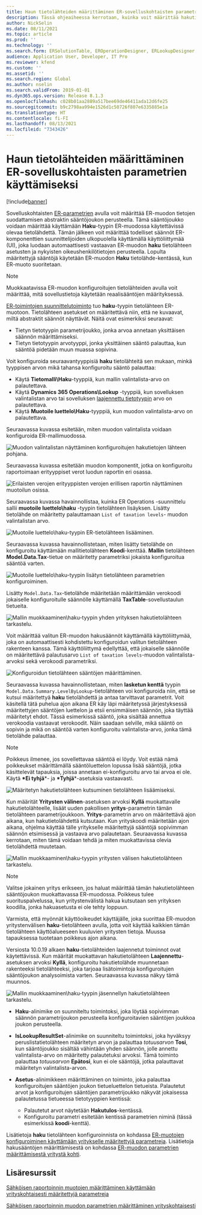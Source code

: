 ```yaml
---
title: Haun tietolähteiden määrittäminen ER-sovelluskohtaisten parametrien käyttämiseksi
description: Tässä ohjeaiheessa kerrotaan, kuinka voit määrittää hakutietolähteet sähköisen raportoinnin (ER) muodoissa käyttämään ER-sovelluskohtaisia parametreja.
author: NickSelin
ms.date: 08/11/2021
ms.topic: article
ms.prod: ''
ms.technology: ''
ms.search.form: ERSolutionTable, EROperationDesigner, ERLookupDesigner, ERComponentLookupStructureEditing
audience: Application User, Developer, IT Pro
ms.reviewer: kfend
ms.custom: ''
ms.assetid: ''
ms.search.region: Global
ms.author: nselin
ms.search.validFrom: 2019-01-01
ms.dyn365.ops.version: Release 8.1.3
ms.openlocfilehash: c028b01aa2889a517bee69de46411ada12d6fe25
ms.sourcegitcommit: b9c2798aa994e1526d1c50726f807e6335885e1a
ms.translationtype: HT
ms.contentlocale: fi-FI
ms.lasthandoff: 08/13/2021
ms.locfileid: "7343426"
---
```

# <a name="configure-lookup-data-sources-to-use-er-application-specific-parameters"></a>Haun tietolähteiden määrittäminen ER-sovelluskohtaisten parametrien käyttämiseksi 

[!include[banner](../includes/banner.md)]

Sovelluskohtaisten [ER-parametrien](general-electronic-reporting.md) avulla voit määrittää ER-muodon tietojen suodattamisen abstraktin sääntöjoukon perusteella. Tämä sääntöjoukko voidaan määrittää käyttämään **Haku**-tyypin ER-muodossa käytettävissä olevaa tietolähdettä. Tämän jälkeen voit määrittää todelliset säännöt ER-komponenttien suunnittelijoiden ulkopuolella käyttämällä käyttöliittymää (UI), joka luodaan automaattisesti vastaavan ER-muodon **haku** tietolähteen asetusten ja nykyisten oikeushenkilötietojen perusteella. Lopulta määritettyjä sääntöjä käytetään ER-muodon **Haku** tietolähde-kentässä, kun ER-muoto suoritetaan.

> [!NOTE]
> Muokkaatavissa ER-muodon konfiguroitujen tietolähteiden avulla voit määrittää, mitä sovellustietoja käytetään reaalisääntöjen määrityksessä.

[ER-toimintojen suunnittelutoiminto](general-electronic-reporting.md#building-a-format-that-uses-a-data-model-as-a-base) tuo **haku**-tyypin tietolähteen ER-muotoon. Tietolähteen asetukset on määritettävä niin, että ne kuvaavat, miltä abstraktit säännöt näyttävät. Näitä ovat esimerkiksi seuraavat:

   - Tietyn tietotyypin parametrijoukko, jonka arvoa annetaan yksittäisen säännön määrittämiseksi.
   - Tietyn tietotyypin arvotyyppi, jonka yksittäinen sääntö palauttaa, kun sääntöä pidetään muun muassa sopivina.

Voit konfiguroida seuraavantyyppisiä **haku** tietolähteitä sen mukaan, minkä tyyppisen arvon mikä tahansa konfiguroitu sääntö palauttaa:

   - Käytä **Tietomalli\Haku**-tyyppiä, kun mallin valintalista-arvo on palautettava.
   - Käytä **Dynamics 365 Operations\Lookup** -tyyppiä, kun sovelluksen valintalistan arvo tai sovelluksen [laajennettu tietotyypin](../extensibility/extensible-edts.md) arvo on palautettava.
   - Käytä **Muotoile luettelo\Haku**-tyyppiä, kun muodon valintalista-arvo on palautettava.

Seuraavassa kuvassa esitetään, miten muodon valintalista voidaan konfiguroida ER-mallimuodossa.

   ![Muodon valintalistan näyttäminen konfiguroitujen hakutietojen lähteen pohjana.](./media/er-lookup-data-sources-img1.gif)

Seuraavassa kuvassa esitetään muodon komponentit, jotka on konfiguroitu raportoimaan erityyppiset verot luodun raportin eri osassa.

   ![Erilaisten verojen erityyppisten verojen erillisen raportin näyttäminen muotoilun osissa.](./media/er-lookup-data-sources-img2.png)

Seuraavassa kuvassa havainnollistaa, kuinka ER Operations -suunnittelu sallii **muotoile luettelo\haku** -tyypin tietolähteen lisäyksen.  Lisätty tietolähde on määritetty palauttamaan `List of taxation levels`- muodon valintalistan arvo.

   ![Muotoile luettelo\haku-tyypin ER-tietolähteen lisääminen.](./media/er-lookup-data-sources-img3.gif)

Seuraavassa kuvassa havainnollistetaan, miten lisätty tietolähde on konfiguroitu käyttämään mallitietolähteen **Koodi**-kenttää. **Mallin** tietolähteen **Model.Data.Tax**-tietue on määritetty parametriksi jokaista konfiguroitua sääntöä varten.

![Muotoile luettelo\haku-tyypin lisätyn tietolähteen parametrien konfiguroiminen.](./media/er-lookup-data-sources-img4.gif)

Lisätty `Model.Data.Tax`-tietolähde määritetään määrittämään verokoodi jokaiselle konfiguroitulle säännölle käyttämällä **TaxTable**-sovellustaulun tietueita.

   ![Mallin muokkaaminen\haku-tyypin yhden yrityksen hakutietolähteen tarkastelu.](./media/er-lookup-data-sources-img5.gif)

Voit määrittää valitun ER-muodon hakusäännöt käyttämällä käyttöliittymää, joka on automaattisesti kohdistettu konfiguroidun valitun tietolähteen rakenteen kanssa. Tämä käyttöliittymä edellyttää, että jokaiselle säännölle on määritettävä palautusarvo `List of taxation levels`-muodon valintalista-arvoksi sekä verokoodi parametriksi.

   ![Konfiguroidun tietolähteen sääntöjen määrittäminen.](./media/er-lookup-data-sources-img6.gif)

Seuraavassa kuvassa havainnollistetaan, miten **lasketun kenttä** tyypin `Model.Data.Summary.LevelByLookup`-tietolähteen voi konfiguroida niin, että se kutsui määritettyä **haku** tietolähdettä ja antaa tarvittavat parametrit. Voit käsitellä tätä puhelua ajon aikana ER käy läpi määritetyssä järjestyksessä määritettyjen sääntöjen luettelon ja etsii ensimmäisen säännön, joka täyttää määritetyt ehdot. Tässä esimerkissä sääntö, joka sisältää annettua verokoodia vastaavat verokoodit. Näin saadaan selville, mikä sääntö on sopivin ja mikä on sääntöä varten konfiguroitu valintalista-arvo, jonka tämä tietolähde palauttaa.

> [!NOTE]
> Poikkeus ilmenee, jos sovellettavaa sääntöä ei löydy. Voit estää nämä poikkeukset määrittämällä sääntöluettelon lopussa lisää sääntöjä, jotka käsittelevät tapauksia, joissa annetaan ei-konfiguroitu arvo tai arvoa ei ole. Käytä **\*Ei tyhjä**\*- ja **\*Tyhjä**\*-asetuksia vastaavasti.  
>
> ![Määritetyn hakutietolähteen kutsuminen tietolähteen lisäämiseksi.](./media/er-lookup-data-sources-img7.png)

Kun määrität **Yritysten välinen**-asetuksen arvoksi **Kyllä** muokattavalle hakutietolähteelle, lisäät uuden pakollisen **yritys**-parametrin tämän tietolähteen parametrijoukkoon. **Yritys**-parametrin arvo on määritettävä ajon aikana, kun hakutietolähdettä kutsutaan. Kun yrityskoodi määritetään ajon aikana, ohjelma käyttää tälle yritykselle määritettyjä sääntöjä sopivimman säännön etsimisessä ja vastaava arvo palautetaan. Seuraavassa kuvassa kerrotaan, miten tämä voidaan tehdä ja miten muokattavissa olevia tietolähdettä muutetaan.

   ![Mallin muokkaaminen\haku-tyypin yritysten välisen hakutietolähteen tarkastelu.](./media/er-lookup-data-sources-img8.gif)

> [!NOTE]
> Valitse jokainen yritys erikseen, jos haluat määrittää tämän hakutietolähteen sääntöjoukon muokattavassa ER-muodossa. Poikkeus tulee suorituspalvelussa, kun yritystenvälistä hakua kutsutaan sen yrityksen koodilla, jonka hakuasetusta ei ole tehty loppuun.
>
> Varmista, että myönnät käyttöoikeudet käyttäjälle, joka suorittaa ER-muodon yritystenvälisen **haku**-tietolähteen avulla, jotta voit käyttää kaikkien tämän tietolähteen käyttöalueeseen kuuluvien yritysten tietoja. Muussa tapauksessa tuotetaan poikkeus ajon aikana.

Versiosta 10.0.19 alkaen **haku**-tietolähteiden laajennetut toiminnot ovat käytettävissä. Kun määrität muokattavan hakutietolähteen **Laajennettu**-asetuksen arvoksi **Kyllä**, konfiguroitu hakutietolähde muunnetaan rakenteeksi tietolähteeksi, joka tarjoaa lisätoimintoja konfiguroitujen sääntöjoukon analysoimista varten. Seuraavassa kuvassa näkyy tämä muunnos.

   ![Mallin muokkaaminen\haku-tyypin jäsennellyn hakutietolähteen tarkastelu.](./media/er-lookup-data-sources-img9.gif)

- **Haku**-alinimike on suunniteltu toimintoksi, joka löytää sopivimman säännön parametrijoukon perusteella konfiguroitavien sääntöjen joukkoa joukon perusteella.
- **IsLookupResultSet**-alinimike on suunniteltu toimintoksi, joka hyväksyy peruslistatietolähteen määritetyn arvon ja palauttaa *totuusarvon* **Tosi**, kun sääntöjoukko sisältää vähintään yhden säännön, jolle annettu valintalista-arvo on määritetty palautetuksi arvoksi. Tämä toiminto palauttaa *totuusarvon* **Epätosi**, kun ei ole sääntöjä, jotka palauttavat määritetyn valintalista-arvon.
- **Asetus**-alinimikkeen määrittäminen on toiminto, joka palauttaa konfiguroitujen sääntöjen joukon tietueluettelon tietueista. Palautetut arvot ja konfiguroitujen sääntöjen parametrijoukko näkyvät jokaisessa palautetussa tietueessa tietotyyppien kentissä:

    - Palautetut arvot näytetään **Hakutulos**-kentässä.
    - Konfiguroitu parametri esitetään kentissä parametrien niminä (tässä esimerkissä **koodi**-kenttä).

Lisätietoja **haku** tietolähteen konfiguroinnista on kohdassa [ER-muotojen konfiguroiminen käyttämään yritykselle määritettyjä parametreja](er-app-specific-parameters-configure-format.md). Lisätietoja hakusääntöjen määrittämisestä on kohdassa [ER-muodon parametrien määrittämisestä yritystä kohti](er-app-specific-parameters-set-up.md).

## <a name="additional-resources"></a>Lisäresurssit

[Sähköisen raportoinnin muotojen määrittäminen käyttämään yrityskohtaisesti määritettyjä parametreja](er-app-specific-parameters-configure-format.md)

[Sähköisen raportoinnin muodon parametrien määrittäminen yrityskohtaisesti](er-app-specific-parameters-set-up.md)
